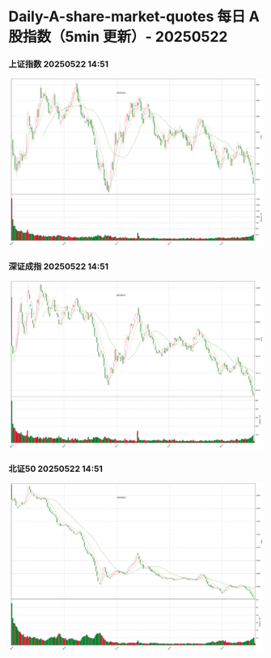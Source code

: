 
# Daily-A-share-market-quotes 每日 A 股指数（5min 更新）- 20250522

### 上证指数 20250522 14:51
![](./fig/2025/5/20250522-sh000001.png)

### 深证成指 20250522 14:51
![](./fig/2025/5/20250522-sz399001.png)

### 北证50 20250522 14:51
![](./fig/2025/5/20250522-bj899050.png)
